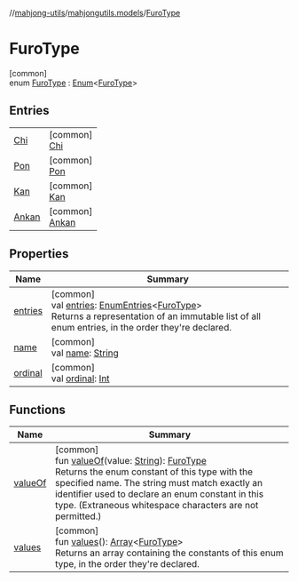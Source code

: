 //[mahjong-utils](../../../index.md)/[mahjongutils.models](../index.md)/[FuroType](index.md)

# FuroType

[common]\
enum [FuroType](index.md) : [Enum](https://kotlinlang.org/api/latest/jvm/stdlib/kotlin/-enum/index.html)&lt;[FuroType](index.md)&gt;

## Entries

| | |
|---|---|
| [Chi](-chi/index.md) | [common]<br>[Chi](-chi/index.md) |
| [Pon](-pon/index.md) | [common]<br>[Pon](-pon/index.md) |
| [Kan](-kan/index.md) | [common]<br>[Kan](-kan/index.md) |
| [Ankan](-ankan/index.md) | [common]<br>[Ankan](-ankan/index.md) |

## Properties

| Name | Summary |
|---|---|
| [entries](entries.md) | [common]<br>val [entries](entries.md): [EnumEntries](https://kotlinlang.org/api/latest/jvm/stdlib/kotlin.enums/-enum-entries/index.html)&lt;[FuroType](index.md)&gt;<br>Returns a representation of an immutable list of all enum entries, in the order they're declared. |
| [name](../../mahjongutils.shanten/-furo-chance-shanten-args-error-info/tiles-num-illegal/index.md#-372974862%2FProperties%2F1581026887) | [common]<br>val [name](../../mahjongutils.shanten/-furo-chance-shanten-args-error-info/tiles-num-illegal/index.md#-372974862%2FProperties%2F1581026887): [String](https://kotlinlang.org/api/latest/jvm/stdlib/kotlin/-string/index.html) |
| [ordinal](../../mahjongutils.shanten/-furo-chance-shanten-args-error-info/tiles-num-illegal/index.md#-739389684%2FProperties%2F1581026887) | [common]<br>val [ordinal](../../mahjongutils.shanten/-furo-chance-shanten-args-error-info/tiles-num-illegal/index.md#-739389684%2FProperties%2F1581026887): [Int](https://kotlinlang.org/api/latest/jvm/stdlib/kotlin/-int/index.html) |

## Functions

| Name | Summary |
|---|---|
| [valueOf](value-of.md) | [common]<br>fun [valueOf](value-of.md)(value: [String](https://kotlinlang.org/api/latest/jvm/stdlib/kotlin/-string/index.html)): [FuroType](index.md)<br>Returns the enum constant of this type with the specified name. The string must match exactly an identifier used to declare an enum constant in this type. (Extraneous whitespace characters are not permitted.) |
| [values](values.md) | [common]<br>fun [values](values.md)(): [Array](https://kotlinlang.org/api/latest/jvm/stdlib/kotlin/-array/index.html)&lt;[FuroType](index.md)&gt;<br>Returns an array containing the constants of this enum type, in the order they're declared. |
